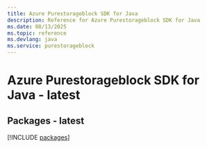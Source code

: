```yaml
---
title: Azure Purestorageblock SDK for Java
description: Reference for Azure Purestorageblock SDK for Java
ms.date: 08/13/2025
ms.topic: reference
ms.devlang: java
ms.service: purestorageblock
---
```

# Azure Purestorageblock SDK for Java - latest
## Packages - latest
[!INCLUDE [packages](purestorageblock-index.md)]